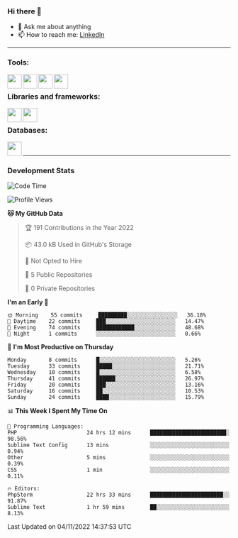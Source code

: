 ### Hi there 👋

<!-- - 🔭 I’m currently working on [huyviet] -->
- 💬 Ask me about anything
- 📫 How to reach me: [LinkedIn]
<!-- - ⚡ Fun fact: abc -->

---

### Tools:
<img align='left' height="32" width="32" src="https://cdn.jsdelivr.net/npm/simple-icons@4.8.0/icons/phpstorm.svg" />
<img align='left' height="32" width="32" src="https://cdn.jsdelivr.net/npm/simple-icons@4.8.0/icons/sublimetext.svg" />
<img align='left' height="32" width="32" src="https://cdn.jsdelivr.net/npm/simple-icons@4.8.0/icons/laragon.svg" />
<img align='left' height="32" width="32" src="https://cdn.jsdelivr.net/npm/simple-icons@4.8.0/icons/xampp.svg" />
<br>

### Libraries and frameworks:
<img align='left' height="32" width="32" src="https://cdn.jsdelivr.net/npm/simple-icons@4.8.0/icons/laravel.svg" />
<img align='left' height="32" width="32" src="https://cdn.jsdelivr.net/npm/simple-icons@4.8.0/icons/jquery.svg" />
<br>

### Databases:
<img align='left' height="32" width="32" src="https://cdn.jsdelivr.net/npm/simple-icons@4.8.0/icons/mysql.svg" />
<br>

---
### Development Stats
<!--START_SECTION:waka-->
![Code Time](http://img.shields.io/badge/Code%20Time-309%20hrs%2029%20mins-blue)

![Profile Views](http://img.shields.io/badge/Profile%20Views-7-blue)

**🐱 My GitHub Data** 

> 🏆 191 Contributions in the Year 2022
 > 
> 📦 43.0 kB Used in GitHub's Storage 
 > 
> 🚫 Not Opted to Hire
 > 
> 📜 5 Public Repositories 
 > 
> 🔑 0 Private Repositories  
 > 
**I'm an Early 🐤** 

```text
🌞 Morning    55 commits     █████████░░░░░░░░░░░░░░░░   36.18% 
🌆 Daytime    22 commits     ███░░░░░░░░░░░░░░░░░░░░░░   14.47% 
🌃 Evening    74 commits     ████████████░░░░░░░░░░░░░   48.68% 
🌙 Night      1 commits      ░░░░░░░░░░░░░░░░░░░░░░░░░   0.66%

```
📅 **I'm Most Productive on Thursday** 

```text
Monday       8 commits      █░░░░░░░░░░░░░░░░░░░░░░░░   5.26% 
Tuesday      33 commits     █████░░░░░░░░░░░░░░░░░░░░   21.71% 
Wednesday    10 commits     █░░░░░░░░░░░░░░░░░░░░░░░░   6.58% 
Thursday     41 commits     ██████░░░░░░░░░░░░░░░░░░░   26.97% 
Friday       20 commits     ███░░░░░░░░░░░░░░░░░░░░░░   13.16% 
Saturday     16 commits     ██░░░░░░░░░░░░░░░░░░░░░░░   10.53% 
Sunday       24 commits     ████░░░░░░░░░░░░░░░░░░░░░   15.79%

```


📊 **This Week I Spent My Time On** 

```text
💬 Programming Languages: 
PHP                      24 hrs 12 mins      ████████████████████████░   98.56% 
Sublime Text Config      13 mins             ░░░░░░░░░░░░░░░░░░░░░░░░░   0.94% 
Other                    5 mins              ░░░░░░░░░░░░░░░░░░░░░░░░░   0.39% 
CSS                      1 min               ░░░░░░░░░░░░░░░░░░░░░░░░░   0.11%

🔥 Editors: 
PhpStorm                 22 hrs 33 mins      ███████████████████████░░   91.87% 
Sublime Text             1 hr 59 mins        ██░░░░░░░░░░░░░░░░░░░░░░░   8.13%

```


 Last Updated on 04/11/2022 14:37:53 UTC
<!--END_SECTION:waka-->

[huyviet]: https://huyviet.vn/
[LinkedIn]: https://www.linkedin.com/in/huy-nguyễn-733a23246/
